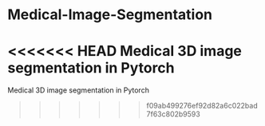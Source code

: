 # Medical-Image-Segmentation
<<<<<<< HEAD
Medical 3D image segmentation in Pytorch
=======
Medical 3D image segmentation in Pytorch
>>>>>>> f09ab499276ef92d82a6c022bad7f63c802b9593
